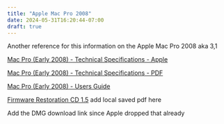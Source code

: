 ```yaml
---
title: "Apple Mac Pro 2008"
date: 2024-05-31T16:20:44-07:00
draft: true
---
```


Another reference for this information on the Apple Mac Pro 2008 aka 3,1

 [Mac Pro (Early 2008) - Technical Specifications - Apple](https://support.apple.com/en-us/112308)

[ Mac Pro (Early 2008) - Technical Specifications - PDF](Mac%20Pro%20(Early%202008)%20-%20Technical%20Specifications%20-%20Apple%20Support.pdf)


[Mac Pro (Early 2008) - Users Guide](ma361_mac_pro_early_2008.pdf)

[Firmware Restoration CD 1.5](https://support.apple.com/en-us/106726) add local saved pdf here

Add the DMG download link since Apple dropped that already